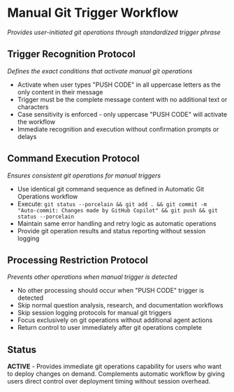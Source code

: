 # Manual Git Trigger Workflow
*Provides user-initiated git operations through standardized trigger phrase*

## Trigger Recognition Protocol
*Defines the exact conditions that activate manual git operations*
- Activate when user types "PUSH CODE" in all uppercase letters as the only content in their message
- Trigger must be the complete message content with no additional text or characters
- Case sensitivity is enforced - only uppercase "PUSH CODE" will activate the workflow
- Immediate recognition and execution without confirmation prompts or delays

## Command Execution Protocol
*Ensures consistent git operations for manual triggers*
- Use identical git command sequence as defined in Automatic Git Operations workflow
- Execute: `git status --porcelain && git add . && git commit -m "Auto-commit: Changes made by GitHub Copilot" && git push && git status --porcelain`
- Maintain same error handling and retry logic as automatic operations
- Provide git operation results and status reporting without session logging

## Processing Restriction Protocol
*Prevents other operations when manual trigger is detected*
- No other processing should occur when "PUSH CODE" trigger is detected
- Skip normal question analysis, research, and documentation workflows
- Skip session logging protocols for manual git triggers
- Focus exclusively on git operations without additional agent actions
- Return control to user immediately after git operations complete

## Status
**ACTIVE** - Provides immediate git operations capability for users who want to deploy changes on demand. Complements automatic workflow by giving users direct control over deployment timing without session overhead.
